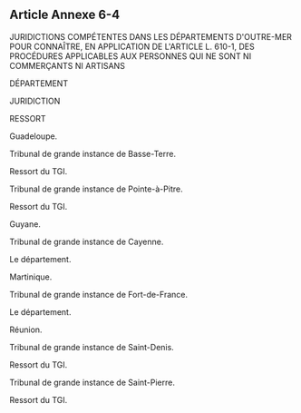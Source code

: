 Article Annexe 6-4
----
JURIDICTIONS COMPÉTENTES DANS LES DÉPARTEMENTS D'OUTRE-MER POUR CONNAÎTRE, EN
APPLICATION DE L'ARTICLE L. 610-1, DES PROCÉDURES APPLICABLES AUX PERSONNES QUI
NE SONT NI COMMERÇANTS NI ARTISANS


DÉPARTEMENT

JURIDICTION


RESSORT

Guadeloupe.

Tribunal de grande instance de Basse-Terre.

Ressort du TGI.

Tribunal de grande instance de Pointe-à-Pitre.

Ressort du TGI.

Guyane.

Tribunal de grande instance de Cayenne.

Le département.

Martinique.

Tribunal de grande instance de Fort-de-France.

Le département.

Réunion.

Tribunal de grande instance de Saint-Denis.

Ressort du TGI.

Tribunal de grande instance de Saint-Pierre.

Ressort du TGI.
